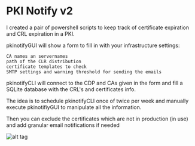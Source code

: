 # PKI Notify v2
I created a pair of powershell scripts to keep track of certificate expiration and CRL expiration in a PKI.

pkinotifyGUI will show a form to fill in with your infrastructure settings:

    CA names an servernames
    path of the CLR distribution
    certificate templates to check
    SMTP settings and warning threshold for sending the emails 

pkinotifyCLI will connect to the CDP and CAs given in the form and fill a SQLite database with the CRL's and certificates info.

The idea is to schedule pkinotifyCLI once of twice per week and manually execute pkinotifiyGUI to manipulate all the information.

Then you can exclude the certificates which are not in production (in use) and add granular email notifications if needed

![alt tag](https://1.bp.blogspot.com/-adJuCWM-58Y/X53TDEgUyAI/AAAAAAAACRo/otP-UYoBsMobS9u6q_QmDGs1GAkkO3tjwCLcBGAsYHQ/s1100/Captura.JPG)


